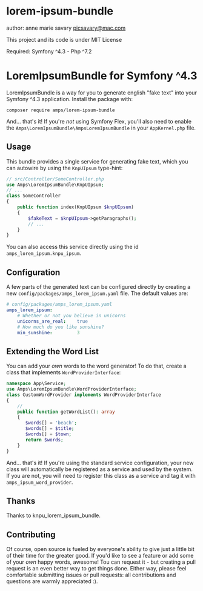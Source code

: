 # lorem-ipsum-bundle

author: anne marie savary <picsavary@mac.com>

This project and its code is under MIT License

Required: Symfony ^4.3 - Php ^7.2


# LoremIpsumBundle for Symfony ^4.3
LoremIpsumBundle is a way for you to generate english "fake text" into
your Symfony ^4.3 application.
Install the package with:
```console
composer require amps/lorem-ipsum-bundle
```
And... that's it! If you're *not* using Symfony Flex, you'll also
need to enable the `Amps\LoremIpsumBundle\AmpsLoremIpsumBundle`
in your `AppKernel.php` file.
## Usage
This bundle provides a single service for generating fake text, which
you can autowire by using the `KnpUIpsum` type-hint:
```php
// src/Controller/SomeController.php
use Amps\LoremIpsumBundle\KnpUIpsum;
// ...
class SomeController
{
    public function index(KnpUIpsum $knpUIpsum)
    {
        $fakeText = $knpUIpsum->getParagraphs();
        // ...
    }
}
```
You can also access this service directly using the id
`amps_lorem_ipsum.knpu_ipsum`.
## Configuration
A few parts of the generated text can be configured directly by
creating a new `config/packages/amps_lorem_ipsum.yaml` file. The
default values are:
```yaml
# config/packages/amps_lorem_ipsum.yaml
amps_lorem_ipsum:
    # Whether or not you believe in unicorns
    unicorns_are_real:    true
    # How much do you like sunshine?
    min_sunshine:         3
```
## Extending the Word List
You can add your *own* words to the word generator!
To do that, create a class that implements `WordProviderInterface`:
```php
namespace App\Service;
use Amps\LoremIpsumBundle\WordProviderInterface;
class CustomWordProvider implements WordProviderInterface
{
    // 
    public function getWordList(): array
    {
       $words[] = 'beach';
       $words[] = $title;
       $words[] = $town;
       return $words;
    }
}
```
And... that's it! If you're using the standard service configuration,
your new class will automatically be registered as a service and used
by the system. If you are not, you will need to register this class
as a service and tag it with `amps_ipsum_word_provider`.
## Thanks
Thanks to knpu_lorem_ipsum_bundle.

## Contributing
Of course, open source is fueled by everyone's ability to give just a little bit
of their time for the greater good. If you'd like to see a feature or add some of
your *own* happy words, awesome! Tou can request it - but creating a pull request
is an even better way to get things done.
Either way, please feel comfortable submitting issues or pull requests: all contributions
and questions are warmly appreciated :).